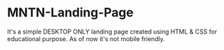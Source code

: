 # MNTN-Landing-Page
It's a simple DESKTOP ONLY landing page created using HTML &amp; CSS for educational purpose. As of now it's not mobile friendly.
